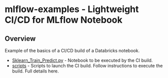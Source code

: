 # mlflow-examples - Lightweight CI/CD for MLflow Notebook

## Overview

Example of the basics of a CI/CD build of a Databricks notebook.
* [Sklearn_Train_Predict.py](Sklearn_Train_Predict.py) - Notebook to be executed by the CI build.
* [scripts](scripts) - Scripts to launch the CI build. Follow instructions to execute the build.
Full details here.
